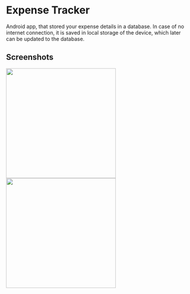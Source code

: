 # Expense Tracker

Android app, that stored your expense details in a database. In case of no internet connection, it is saved in local storage of the device, which later can be updated to the database.

## Screenshots
<div>
<img src="https://res.cloudinary.com/prajwolstha/image/upload/v1718951171/jhauwcwafvrgv3b8lmig.jpg" width=300>
<img src="https://res.cloudinary.com/prajwolstha/image/upload/v1718951172/nsvt2hekgzwbefovve8s.jpg" width=300>
</div>
